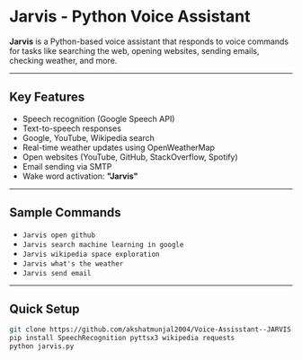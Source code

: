 # Jarvis - Python Voice Assistant

**Jarvis** is a Python-based voice assistant that responds to voice commands for tasks like searching the web, opening websites, sending emails, checking weather, and more.

---

## Key Features

- Speech recognition (Google Speech API)
- Text-to-speech responses
- Google, YouTube, Wikipedia search
- Real-time weather updates using OpenWeatherMap
- Open websites (YouTube, GitHub, StackOverflow, Spotify)
- Email sending via SMTP
- Wake word activation: **"Jarvis"**

---

## Sample Commands

- `Jarvis open github`
- `Jarvis search machine learning in google`
- `Jarvis wikipedia space exploration`
- `Jarvis what's the weather`
- `Jarvis send email`

---

## Quick Setup

```bash
git clone https://github.com/akshatmunjal2004/Voice-Assisstant--JARVIS.git
pip install SpeechRecognition pyttsx3 wikipedia requests
python jarvis.py
